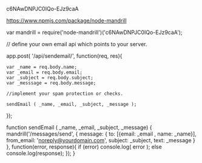 c6NAwDNPJC0IQo-EJz9caA

https://www.npmjs.com/package/node-mandrill

var mandrill = require('node-mandrill')('c6NAwDNPJC0IQo-EJz9caA'); 



// define your own email api which points to your server.

app.post( '/api/sendemail/', function(req, res){

    var _name = req.body.name;
    var _email = req.body.email;
    var _subject = req.body.subject;
    var _messsage = req.body.message;

    //implement your spam protection or checks. 

    sendEmail ( _name, _email, _subject, _message );

});

function sendEmail ( _name, _email, _subject, _message) {
    mandrill('/messages/send', {
        message: {
            to: [{email: _email , name: _name}],
            from_email: 'noreply@yourdomain.com',
            subject: _subject,
            text: _message
        }
    }, function(error, response){
        if (error) console.log( error );
        else console.log(response);
    });
}